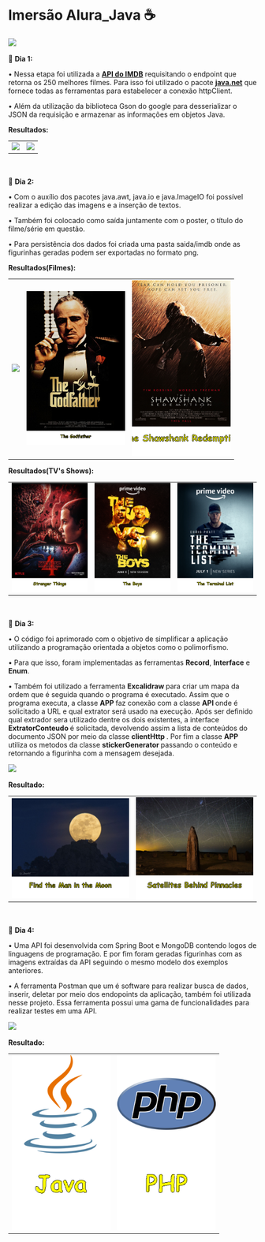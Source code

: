 <h1 align=center"> Imersão Alura_Java ☕ </h1>
                 <p><img src="http://img.shields.io/static/v1?label=STATUS&message=CONCLUIDO&color=GREEN&style=for-the-badge"/></p>
                 <p> 🏁 <b>Dia 1:</b> <p>
                 <p> • Nessa etapa foi utilizada a <a href="https://imdb-api.com"><b>API do IMDB</b></a> requisitando o endpoint que retorna os 250 melhores filmes. Para isso foi utilizado o pacote <a href="https://docs.oracle.com/javase/7/docs/api/java/net/package-summary.html"><b>java.net</b></a> que fornece todas as ferramentas para estabelecer a conexão httpClient.</p>
                 <p> • Além da utilização da biblioteca Gson do google para desserializar o JSON da requisição e armazenar as informações em objetos Java.</br></p>
                 <p> <b>Resultados:</b> </p>
                 <table>
                  <tr>
                    <td><img src="https://user-images.githubusercontent.com/112342523/228338346-3439d6e7-71ba-4bd1-bbec-3f7c2a8cdb44.png" width="500" height "500"></td>
                    <td><img src="https://user-images.githubusercontent.com/112342523/228338930-14d0e8bc-61d3-4ff4-be6d-de75be398eb1.png" width="500" height "500"</br></br></td>
                  </tr>
                 </table>
                 <p></br></br> 🏁 <b>Dia 2:</b> <p>
                 <p> • Com o auxílio dos pacotes java.awt, java.io e java.ImageIO foi possível realizar a edição das imagens e a inserção de textos.</p>
                 <p> • Também foi colocado como saída juntamente com o poster, o título do filme/série em questão.</p>
                 <p> • Para persistência dos dados foi criada uma pasta saida/imdb onde as figurinhas geradas podem ser exportadas no formato png.</p>
                 <p> <b>Resultados(Filmes):</b> </p>
                 <table>
                    <tr>
                    <td><img src="https://github.com/filipimantelato/aluraImersao-JAVA/blob/main/saida/The%20Dark%20Knight.png?raw=true" width="200" height "200"/></td>
                    <td><img src="https://github.com/filipimantelato/aluraImersao-JAVA/blob/main/saida/The%20Godfather.png?raw=true" width="200" height "200"/></td>
                    <td><img src="https://github.com/filipimantelato/aluraImersao-JAVA/blob/main/saida/The%20Shawshank%20Redemption.png?raw=true" width="200" height "200"/</td>                                           </tr>
                </table>
                 <p> <b>Resultados(TV's Shows):</b> </p>
                 <table>
                    <tr>
                    <td><img src="https://github.com/filipimantelato/aluraImersao-JAVA/blob/main/saida/Stranger%20Things.png?raw=true" width="200" height "200"/></td>
                    <td><img src="https://github.com/filipimantelato/aluraImersao-JAVA/blob/main/saida/The%20Boys.png?raw=true" width="200" height "200"/></td>
                    <td><img src="https://github.com/filipimantelato/aluraImersao-JAVA/blob/main/saida/The%20Terminal%20List.png?raw=true" width="200" height "200"/</td>                                           </tr>
                </table>
                <p></br></br> 🏁 <b>Dia 3:</b> <p>
                 <p> • O código foi aprimorado com o objetivo de simplificar a aplicação utilizando a programação orientada a objetos como o polimorfismo.</p>
                 <p> • Para que isso, foram implementadas as ferramentas <b>Record</b>, <b> Interface</b> e <b> Enum</b>.</p>
                 <p> • Também foi utilizado a ferramenta <b> Excalidraw </b>para criar um mapa da ordem que é seguida quando o programa é executado. Assim que o programa executa, a classe <b> APP </b> faz conexão com a classe <b> API </b> onde é solicitado a URL e qual extrator será usado na execução. Após ser definido qual extrador sera utilizado dentre os dois existentes, a interface <b> ExtratorConteudo </b> é solicitada, devolvendo assim a lista de conteúdos do documento JSON por meio da classe <b> clientHttp </b>. Por fim a classe <b> APP </b> utiliza os metodos da classe <b> stickerGenerator </b> passando o conteúdo e retornando a figurinha com a mensagem desejada.</p>
                 <img src="https://user-images.githubusercontent.com/112342523/228933486-5f8433b4-e6a3-4965-91f8-07232c08852f.png"/>
                 <p> <b>Resultado:</b> </p>    
                 <table align="center">
                    <tr>
                    <td><img src="https://github.com/filipimantelato/aluraImersao-JAVA/blob/main/saida/Find%20the%20Man%20in%20the%20Moon.png?raw=true" width="400" height "400" align="center"/></td>
                    <td><img src="https://github.com/filipimantelato/aluraImersao-JAVA/blob/main/saida/Satellites%20Behind%20Pinnacles.png?raw=true" width="400" height "400" align="center"/></td>                                        
                   </tr>
                </table>    
                <p></br></br> 🏁 <b>Dia 4:</b> <p>
                <p> • Uma API foi desenvolvida com Spring Boot e MongoDB contendo logos de linguagens de programação. E por fim foram geradas figurinhas com as imagens extraídas da API seguindo o mesmo modelo dos exemplos anteriores.</p>
                <p> • A ferramenta Postman que um é software para realizar busca de dados, inserir, deletar por meio dos endopoints da aplicação, também foi utilizada nesse projeto. Essa ferramenta possui uma gama de funcionalidades para realizar testes em uma API.</p>
                <img src="https://user-images.githubusercontent.com/112342523/229817699-a571fdba-16cb-45ae-88d5-f074e2620816.png"/>
                <p> <b>Resultado:</b> </p> 
                <table align="center">
                    <tr>
                    <td><img src="https://github.com/filipimantelato/aluraImersao-JAVA/blob/main/saida/Java.png" width="200" height "200"/></td>
                    <td><img src="https://github.com/filipimantelato/aluraImersao-JAVA/blob/main/saida/PHP.png" width="200" height "200"/></td>
                    </tr>
                </table>
          


